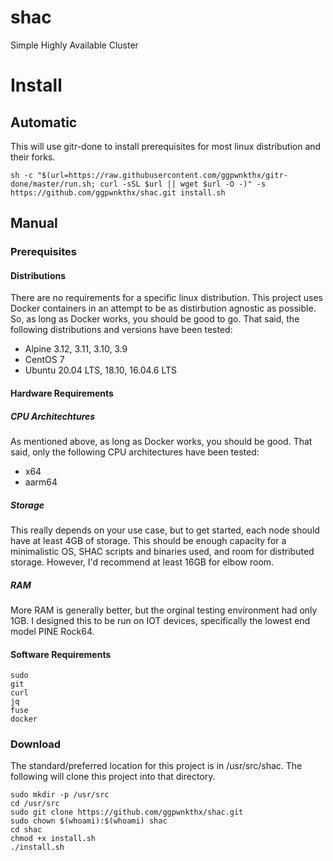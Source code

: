 # shac
Simple Highly Available Cluster

# Install

## Automatic

This will use gitr-done to install prerequisites for most linux distribution and their forks.

```
sh -c "$(url=https://raw.githubusercontent.com/ggpwnkthx/gitr-done/master/run.sh; curl -sSL $url || wget $url -O -)" -s https://github.com/ggpwnkthx/shac.git install.sh
```

## Manual

### Prerequisites

#### Distributions

There are no requirements for a specific linux distribution. This project uses Docker containers in an attempt to be as distirbution agnostic as possible. So, as long as Docker works, you should be good to go. That said, the following distributions and versions have been tested:

 - Alpine 3.12, 3.11, 3.10, 3.9
 - CentOS 7
 - Ubuntu 20.04 LTS, 18.10, 16.04.6 LTS

#### Hardware Requirements

##### CPU Architechtures

As mentioned above, as long as Docker works, you should be good. That said, only the following CPU architectures have been tested:

 - x64
 - aarm64

##### Storage

This really depends on your use case, but to get started, each node should have at least 4GB of storage. This should be enough capacity for a minimalistic OS, SHAC scripts and binaries used, and room for distributed storage. However, I'd recommend at least 16GB for elbow room.

##### RAM

More RAM is generally better, but the orginal testing environment had only 1GB. I designed this to be run on IOT devices, specifically the lowest end model PINE Rock64.

#### Software Requirements

```
sudo
git
curl
jq
fuse
docker
```

### Download

The standard/preferred location for this project is in /usr/src/shac. The following will clone this project into that directory.

```
sudo mkdir -p /usr/src
cd /usr/src
sudo git clone https://github.com/ggpwnkthx/shac.git
sudo chown $(whoami):$(whoami) shac
cd shac
chmod +x install.sh
./install.sh
```
